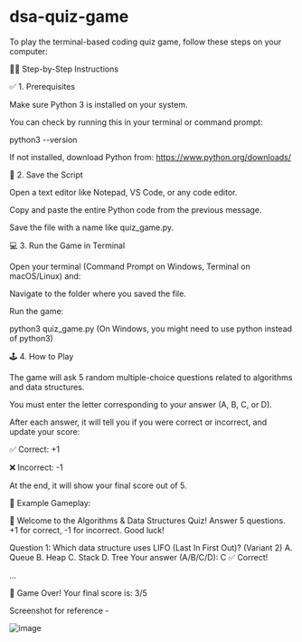 # dsa-quiz-game

To play the terminal-based coding quiz game, follow these steps on your computer:

🧑‍💻 Step-by-Step Instructions

✅ 1. Prerequisites

Make sure Python 3 is installed on your system.

You can check by running this in your terminal or command prompt:

python3 --version

If not installed, download Python from: https://www.python.org/downloads/

📁 2. Save the Script

Open a text editor like Notepad, VS Code, or any code editor.

Copy and paste the entire Python code from the previous message.

Save the file with a name like quiz_game.py.

💻 3. Run the Game in Terminal

Open your terminal (Command Prompt on Windows, Terminal on macOS/Linux) and:

Navigate to the folder where you saved the file.

Run the game:

python3 quiz_game.py
(On Windows, you might need to use python instead of python3)

🕹️ 4. How to Play

The game will ask 5 random multiple-choice questions related to algorithms and data structures.

You must enter the letter corresponding to your answer (A, B, C, or D).

After each answer, it will tell you if you were correct or incorrect, and update your score:

✅ Correct: +1

❌ Incorrect: -1

At the end, it will show your final score out of 5.

📌 Example Gameplay:

📘 Welcome to the Algorithms & Data Structures Quiz!
Answer 5 questions. +1 for correct, -1 for incorrect. Good luck!

Question 1: Which data structure uses LIFO (Last In First Out)? (Variant 2)
A. Queue
B. Heap
C. Stack
D. Tree
Your answer (A/B/C/D): C
✅ Correct!

...

🏁 Game Over! Your final score is: 3/5

Screenshot for reference - 

![image](https://github.com/user-attachments/assets/82b4352b-7d24-440a-91ff-7a63797e0594)
